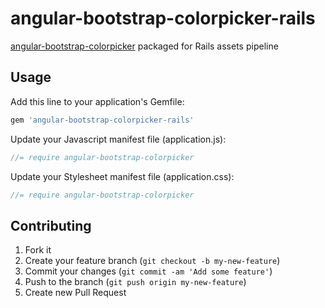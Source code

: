 angular-bootstrap-colorpicker-rails
===================================

[angular-bootstrap-colorpicker](https://github.com/buberdds/angular-bootstrap-colorpicker) packaged for Rails assets pipeline

## Usage

Add this line to your application's Gemfile:

```ruby
gem 'angular-bootstrap-colorpicker-rails'
```

Update your Javascript manifest file (application.js):

```js
//= require angular-bootstrap-colorpicker
```

Update your Stylesheet manifest file (application.css):

```js
//= require angular-bootstrap-colorpicker
```

## Contributing

1. Fork it
2. Create your feature branch (`git checkout -b my-new-feature`)
3. Commit your changes (`git commit -am 'Add some feature'`)
4. Push to the branch (`git push origin my-new-feature`)
5. Create new Pull Request
